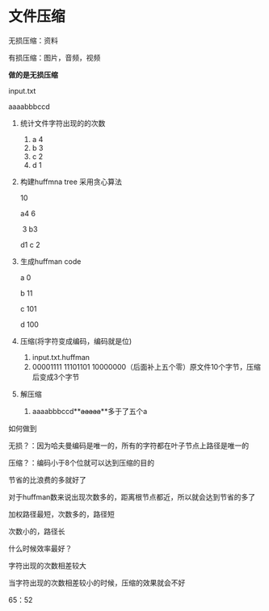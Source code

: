 # 文件压缩

无损压缩：资料

有损压缩：图片，音频，视频



**做的是无损压缩**



input.txt

aaaabbbccd

1. 统计文件字符出现的的次数

   1. a 4
   2. b 3
   3. c 2
   4. d 1

2. 构建huffmna tree 采用贪心算法

     10

   a4	6

   ​    3		b3

   d1    c 2	

3. 生成huffman code

   a 0

   b 11

   c  101

   d  100

4. 压缩(将字符变成编码，编码就是位)

   1. input.txt.huffman
   2. 00001111 11101101 10000000（后面补上五个零）原文件10个字节，压缩后变成3个字节

5. 解压缩

   1. aaaabbbccd**~~aaaaa~~**多于了五个a



如何做到

无损？：因为哈夫曼编码是唯一的，所有的字符都在叶子节点上路径是唯一的



压缩？：编码小于8个位就可以达到压缩的目的

节省的比浪费的多就好了

对于huffman数来说出现次数多的，距离根节点都近，所以就会达到节省的多了

加权路径最短，次数多的，路径短

次数小的，路径长



什么时候效率最好？

字符出现的次数相差较大

当字符出现的次数相差较小的时候，压缩的效果就会不好



65：52





 

